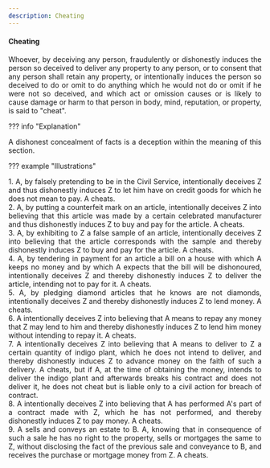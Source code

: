 ```yaml
---
description: Cheating
---
```


#### Cheating
<div style="text-align: justify">

Whoever, by deceiving any person, fraudulently or dishonestly induces the person so deceived to deliver any property to any person, or to consent that any person shall retain any property, or intentionally induces the person so deceived to do or omit to do anything which he would not do or omit if he were not so deceived, and which act or omission causes or is likely to cause damage or harm to that person in body, mind, reputation, or property, is said to "cheat".

</div>

??? info "Explanation"
    <div style="text-align: justify"> A dishonest concealment of facts is a deception within the meaning of this section.

??? example "Illustrations"
    <div style="text-align: justify"> 1. A, by falsely pretending to be in the Civil Service, intentionally deceives Z and thus dishonestly induces Z to let him have on credit goods for which he does not mean to pay. A cheats.
    <div style="text-align: justify"> 2. A, by putting a counterfeit mark on an article, intentionally deceives Z into believing that this article was made by a certain celebrated manufacturer and thus dishonestly induces Z to buy and pay for the article. A cheats.
    <div style="text-align: justify"> 3. A, by exhibiting to Z a false sample of an article, intentionally deceives Z into believing that the article corresponds with the sample and thereby dishonestly induces Z to buy and pay for the article. A cheats.
    <div style="text-align: justify"> 4. A, by tendering in payment for an article a bill on a house with which A keeps no money and by which A expects that the bill will be dishonoured, intentionally deceives Z and thereby dishonestly induces Z to deliver the article, intending not to pay for it. A cheats.
    <div style="text-align: justify"> 5. A, by pledging diamond articles that he knows are not diamonds, intentionally deceives Z and thereby dishonestly induces Z to lend money. A cheats.
    <div style="text-align: justify"> 6. A intentionally deceives Z into believing that A means to repay any money that Z may lend to him and thereby dishonestly induces Z to lend him money without intending to repay it. A cheats.
    <div style="text-align: justify"> 7. A intentionally deceives Z into believing that A means to deliver to Z a certain quantity of indigo plant, which he does not intend to deliver, and thereby dishonestly induces Z to advance money on the faith of such a delivery. A cheats, but if A, at the time of obtaining the money, intends to deliver the indigo plant and afterwards breaks his contract and does not deliver it, he does not cheat but is liable only to a civil action for breach of contract.
    <div style="text-align: justify"> 8. A intentionally deceives Z into believing that A has performed A's part of a contract made with Z, which he has not performed, and thereby dishonestly induces Z to pay money. A cheats.
    <div style="text-align: justify"> 9. A sells and conveys an estate to B. A, knowing that in consequence of such a sale he has no right to the property, sells or mortgages the same to Z, without disclosing the fact of the previous sale and conveyance to B, and receives the purchase or mortgage money from Z. A cheats.

